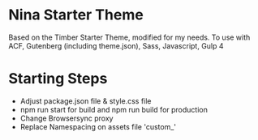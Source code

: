 
# Nina Starter Theme

Based on the Timber Starter Theme, modified for my needs. To use with ACF, Gutenberg (including theme.json), Sass, Javascript, Gulp 4


# Starting Steps

- Adjust package.json file & style.css file
- npm run start for build and npm run build for production
- Change Browsersync proxy
- Replace Namespacing on assets file 'custom_'
